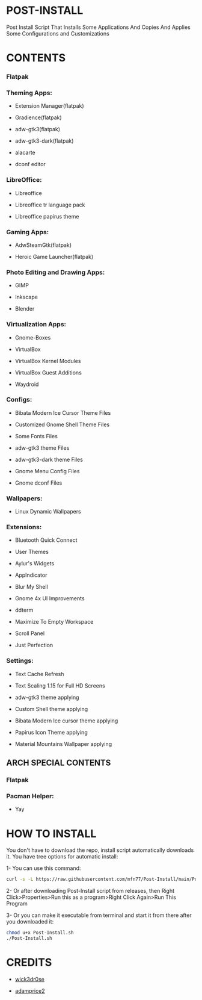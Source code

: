 # POST-INSTALL
Post Install Script That Installs Some Applications And Copies And Applies Some Configurations and Customizations



# CONTENTS

### Flatpak


### Theming Apps:  

  - Extension Manager(flatpak)
  
  - Gradience(flatpak)
  
  - adw-gtk3(flatpak)
  
  - adw-gtk3-dark(flatpak)
  
  - alacarte
  
  - dconf editor
  
                                   
### LibreOffice:           

  - Libreoffice
  
  - Libreoffice tr language pack
  
  - Libreoffice papirus theme
  
                                   
### Gaming Apps:          
            
  - AdwSteamGtk(flatpak)
  
  - Heroic Game Launcher(flatpak)
  
                                   
### Photo Editing and Drawing Apps:  

  - GIMP
  
  - Inkscape
  
  - Blender
  
                                   
### Virtualization Apps:            
  
  - Gnome-Boxes
  
  - VirtualBox
  
  - VirtualBox Kernel Modules
  
  - VirtualBox Guest Additions
  
  - Waydroid
  
                                   
### Configs:                         
  
  - Bibata Modern Ice Cursor Theme Files
  
  - Customized Gnome Shell Theme Files
  
  - Some Fonts Files
  
  - adw-gtk3 theme Files
  
  - adw-gtk3-dark theme Files
  
  - Gnome Menu Config Files
  
  - Gnome dconf Files
  
                                   
### Wallpapers:                      
  
  - Linux Dynamic Wallpapers
  
### Extensions:

  - Bluetooth Quick Connect

  - User Themes
  
  - Aylur's Widgets
  
  - AppIndicator
  
  - Blur My Shell
  
  - Gnome 4x UI Improvements
  
  - ddterm
  
  - Maximize To Empty Workspace
  
  - Scroll Panel
  
  - Just Perfection

### Settings:                        
  
  - Text Cache Refresh
  
  - Text Scaling 1.15 for Full HD Screens
  
  - adw-gtk3 theme applying
  
  - Custom Shell theme applying
  
  - Bibata Modern Ice cursor theme applying
  
  - Papirus Icon Theme applying
  
  - Material Mountains Wallpaper applying
  

## ARCH SPECIAL CONTENTS


### Flatpak


### Pacman Helper:                   

  - Yay



# **HOW TO INSTALL**

You don't have to download the repo, install script automatically downloads it. You have tree options for automatic install:

1- You can use this command:

```sh
curl -s -L https://raw.githubusercontent.com/mfn77/Post-Install/main/Post-Install.sh | bash
```

2- Or after downloading Post-Install script from releases, then Right Click>Properties>Run this as a program>Right Click Again>Run This Program

3- Or you can make it executable from terminal and start it from there after you downloaded it:

```sh
chmod u+x Post-Install.sh
./Post-Install.sh 
```

# CREDITS

- [wick3dr0se](https://github.com/wick3dr0se)

- [adamprice2](https://github.com/adamprice2)
